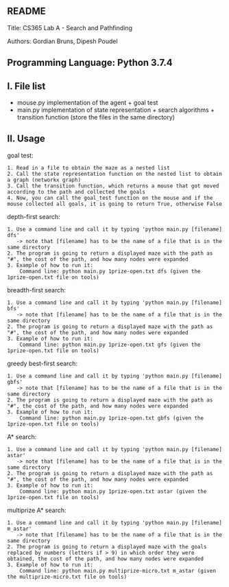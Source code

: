 README
------------------------
Title: CS365 Lab A - Search and Pathfinding

Authors: Gordian Bruns, Dipesh Poudel

Programming Language: Python 3.7.4
------------------------
I. File list
------------
  - mouse.py	implementation of the agent + goal test
  - main.py		implementation of state representation + search algorithms + transition function
(store the files in the same directory)

II. Usage
------------
goal test:

	1. Read in a file to obtain the maze as a nested list
	2. Call the state representation function on the nested list to obtain a graph (networkx graph)
	3. Call the transition function, which returns a mouse that got moved according to the path and collected the goals
	4. Now, you can call the goal_test function on the mouse and if the mouse collected all goals, it is going to return True, otherwise False


depth-first search:

	1. Use a command line and call it by typing 'python main.py [filename] dfs'
	   -> note that [filename] has to be the name of a file that is in the same directory
	2. The program is going to return a displayed maze with the path as "#", the cost of the path, and how many nodes were expanded
	3. Example of how to run it:
	    Command line: python main.py 1prize-open.txt dfs (given the 1prize-open.txt file on tools)


breadth-first search:

	1. Use a command line and call it by typing 'python main.py [filename] bfs'
	   -> note that [filename] has to be the name of a file that is in the same directory
	2. The program is going to return a displayed maze with the path as "#", the cost of the path, and how many nodes were expanded
	3. Example of how to run it:
	    Command line: python main.py 1prize-open.txt gfs (given the 1prize-open.txt file on tools)


greedy best-first search:

	1. Use a command line and call it by typing 'python main.py [filename] gbfs'
	   -> note that [filename] has to be the name of a file that is in the same directory
	2. The program is going to return a displayed maze with the path as "#", the cost of the path, and how many nodes were expanded
	3. Example of how to run it:
	    Command line: python main.py 1prize-open.txt gbfs (given the 1prize-open.txt file on tools)


A* search:

	1. Use a command line and call it by typing 'python main.py [filename] astar'
	   -> note that [filename] has to be the name of a file that is in the same directory
	2. The program is going to return a displayed maze with the path as "#", the cost of the path, and how many nodes were expanded
	3. Example of how to run it:
	    Command line: python main.py 1prize-open.txt astar (given the 1prize-open.txt file on tools)


multiprize A* search:

	1. Use a command line and call it by typing 'python main.py [filename] m_astar'
	   -> note that [filename] has to be the name of a file that is in the same directory
	2. The program is going to return a displayed maze with the goals replaced by numbers (letters if > 9) in which order they were obtained, the cost of the path, and how many nodes were expanded
	3. Example of how to run it:
	    Command line: python main.py multiprize-micro.txt m_astar (given the multiprize-micro.txt file on tools)
